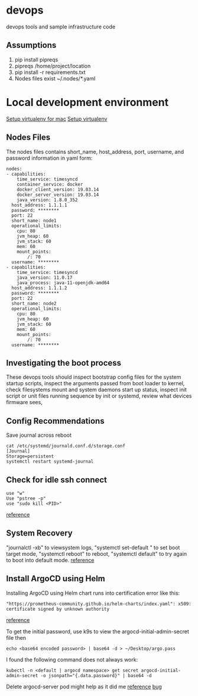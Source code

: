 # devops
devops tools and sample infrastructure code

## Assumptions
1. pip install pipreqs
2. pipreqs /home/project/location
3. pip install -r requirements.txt
4. Nodes files exist ~/.nodes/*.yaml

# Local development environment
[Setup virtualenv for mac](https://opensource.com/article/19/6/python-virtual-environments-mac)
[Setup virtualenv](https://www.bogotobogo.com/python/python_virtualenv_virtualenvwrapper.php)

## Nodes Files
The nodes files contains short_name, host_address, port, username, and password information in yaml form:
```
nodes:
- capabilities:
    time_service: timesyncd
    container_service: docker
    docker_client_version: 19.03.14
    docker_server_version: 19.03.14
    java_version: 1.8.0_352
  host_address: 1.1.1.1
  password: ********
  port: 22
  short_name: node1
  operational_limits:
    cpu: 80
    jvm_heap: 60
    jvm_stack: 60
    mem: 60
    mount_points:
	    /: 70
  username: ********
- capabilities:
    time_service: timesyncd
    java_version: 11.0.17
    java_process: java-11-openjdk-amd64
  host_address: 1.1.1.2
  password: ********
  port: 22
  short_name: node2
  operational_limits:
    cpu: 80
    jvm_heap: 60
    jvm_stack: 60
    mem: 60
    mount_points:
	    /: 70
  username: ********
```

## Investigating the boot process
These devops tools should inspect bootstrap config files for the system startup scripts, inspect the arguments passed from boot loader to kernel, check filesystems mount and system daemons start up status, inspect init script or unit files running sequence by init or systemd, review what devices firmware sees, 

## Config Recommendations
Save journal across reboot
```
cat /etc/systemd/journald.conf.d/storage.conf 
[Journal]
Storage=persistent
systemctl restart systemd-journal
```


## Check for idle ssh connect
```
use "w"
Use "pstree -p"
use "sudo kill <PID>"
```
[reference](https://www.maketecheasier.com/show-active-ssh-connections-linux/)


## System Recovery
"journalctl -xb" to viewsystem logs, "systemctl set-default <target>" to set boot target mode, "systemctl reboot" to reboot, "systemctl default" to try again to boot into default mode.
[reference](https://learn.microsoft.com/en-us/troubleshoot/azure/virtual-machines/linux-virtual-machine-cannot-start-fstab-errors)


## Install ArgoCD using Helm
Installing ArgoCD using Helm chart runs into certification error like this:
```
"https://prometheus-community.github.io/helm-charts/index.yaml": x509: certificate signed by unknown authority
```
[reference](https://www.arthurkoziel.com/setting-up-argocd-with-helm/)


To get the initial password, use k9s to view the argocd-initial-admin-secret file then 
```
echo <base64 encoded password> | base64 -d > ~/Desktop/argo.pass
```

I found the following command does not always work:
```
kubectl -n <default | argocd namespace> get secret argocd-initial-admin-secret -o jsonpath="{.data.password}" | base64 -d
```

Delete argocd-server pod might help as it did me
[reference](https://stackoverflow.com/questions/68297354/what-is-the-default-password-of-argocd)
[bug](https://github.com/argoproj/argo-cd/issues/6048)
